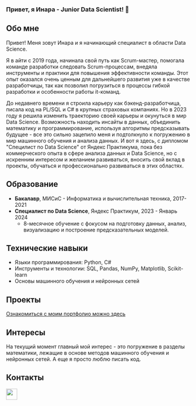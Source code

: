 ### Привет, я Инара - Junior Data Scientist! 👋

## Обо мне
Привет! Меня зовут Инара и я начинающий специалист в области Data Science. 

Я в айти с 2019 года, начинала свой путь как Scrum-мастер, помогала команде разработки следовать Scrum-процессам, внедяла инструменты и практики для повышения эффективности команды. Этот опыт оказался очень ценным для дальнейшего развития уже в качестве разработчицы, так как позволил погрузиться в процессы гибкой разработки и особенности работы it-команд. 

До недавнего времени я строила карьеру как бэкенд-разработчица, писала код на PL/SQL и C# в крупных страховых компаниях. Но в 2023 году я решила изменить траекторию своей карьеры и окунуться в мир Data Science. Возможность находить инсайты в данных, объединить математику и программирование, используя алгоритмы предсказывать будущее - все это сильно зацепило меня и подтолкнуло к погружению в мир машинного обучения и анализа данных. 
И вот я здесь, с дипломом "Специлист по Data Science" от Яндекс Практикума, пока без коммерческого опыта в сфере анализа данных и Data Science, но с искренним интересом и желанием развиваться, вносить свой вклад в проекты, обучаться и профессионально развиваться в этих областях. 

## Образование
- **Бакалавр**, МИСиС - Информатика и вычислительная техника, 2017-2021
- **Специалист по Data Science**, Яндекс Практикум, 2023 - Январь 2024
  - 8-месячное обучение с фокусом на подготовку данных, анализ, визуализацию и построение предсказательных моделей.

## Технические навыки
- Языки программирования: Python, C#
- Инструменты и технологии: SQL, Pandas, NumPy, Matplotlib, Scikit-learn
- Основы машинного обучения и нейронных сетей

## Проекты
[Ознакомиться с моим портфолио можно здесь](https://github.com/inarka/portfolio)

## Интересы
На текущий момент главный мой интерес - это погружение в разделы математики, лежащие в основе методов машинного обучения и нейронных сетей. А еще я просто люблю писать код. 

## Контакты
<a href="https://t.me/inarych"><img src="https://upload.wikimedia.org/wikipedia/commons/5/5c/Telegram_Messenger.png" width="30" height="30"></a>

<!--
**inarka/inarka** is a ✨ _special_ ✨ repository because its `README.md` (this file) appears on your GitHub profile.

Here are some ideas to get you started:

- 🔭 I’m currently working on ...
- 🌱 I’m currently learning ...
- 👯 I’m looking to collaborate on ...
- 🤔 I’m looking for help with ...
- 💬 Ask me about ...
- 📫 How to reach me: ...
- 😄 Pronouns: ...
- ⚡ Fun fact: ...
-->
